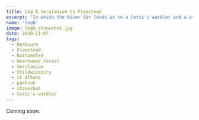 ```yaml
---
title: Leg 8 Verulamium to Flamstead
excerpt: "In which the River Ver leads us to a Cetti's warbler and a stonechat."
name: 'leg8'
image: leg8-stonechat.jpg
date: 2020-11-07
tags:
  - Redbourn
  - Flamstead
  - Rothamsted
  - Heartwood Forest
  - Verulamium
  - Childwickbury
  - St Albans
  - parkrun
  - stonechat
  - Cetti's warbler
---
```


Coming soon.
